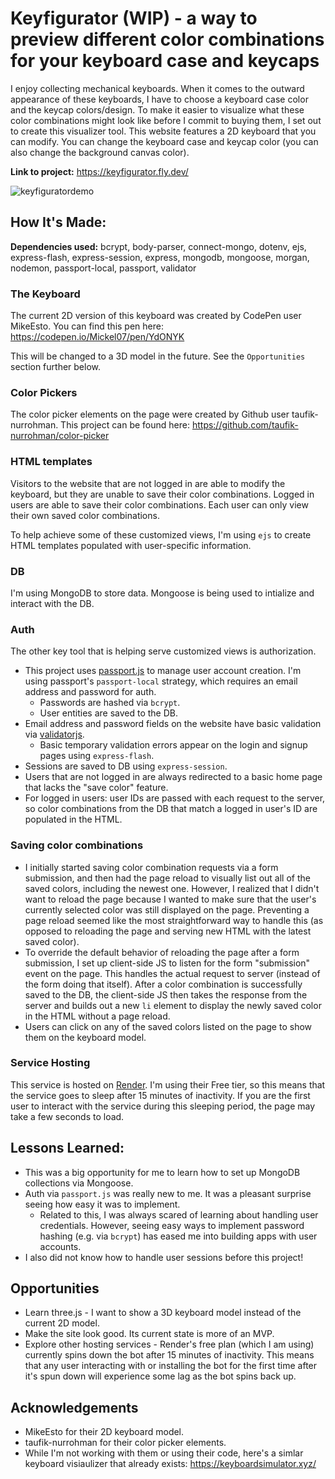 # Keyfigurator (WIP) - a way to preview different color combinations for your keyboard case and keycaps

I enjoy collecting mechanical keyboards. When it comes to the outward appearance of these keyboards, I have to choose a keyboard case color and the keycap colors/design. To make it easier to visualize what these color combinations might look like before I commit to buying them, I set out to create this visualizer tool.  This website features a 2D keyboard that you can modify. You can change the keyboard case and keycap color (you can also change the background canvas color).

**Link to project:** https://keyfigurator.fly.dev/

![keyfiguratordemo](https://user-images.githubusercontent.com/9390013/193426175-bc5fd0f4-3c8b-4b8b-8f42-a6779f87cb5a.gif)


## How It's Made:

**Dependencies used:** bcrypt, body-parser, connect-mongo, dotenv, ejs, express-flash, express-session, express, mongodb, mongoose, morgan, nodemon, passport-local, passport, validator 

### The Keyboard

The current 2D version of this keyboard was created by CodePen user MikeEsto. You can find this pen here: https://codepen.io/Mickel07/pen/YdONYK

This will be changed to a 3D model in the future. See the `Opportunities` section further below.

### Color Pickers

The color picker elements on the page were created by Github user taufik-nurrohman. This project can be found here: https://github.com/taufik-nurrohman/color-picker

### HTML templates

Visitors to the website that are not logged in are able to modify the keyboard, but they are unable to save their color combinations. Logged in users are able to save their color combinations. Each user can only view their own saved color combinations. 

To help achieve some of these customized views, I'm using `ejs` to create HTML templates populated with user-specific information.

### DB

I'm using MongoDB to store data. Mongoose is being used to intialize and interact with the DB.

### Auth

The other key tool that is helping serve customized views is authorization.

* This project uses [passport.js](https://www.passportjs.org/packages/passport-local/) to manage user account creation. I'm using passport's `passport-local` strategy, which requires an email address and password for auth. 
  * Passwords are hashed via `bcrypt`.
  * User entities are saved to the DB.
* Email address and password fields on the website have basic validation via [validatorjs](https://github.com/validatorjs/validator.js).
  * Basic temporary validation errors appear on the login and signup pages using `express-flash`.
* Sessions are saved to DB using `express-session`.
* Users that are not logged in are always redirected to a basic home page that lacks the "save color" feature.
* For logged in users: user IDs are passed with each request to the server, so color combinations from the DB that match a logged in user's ID are populated in the HTML.

### Saving color combinations

 * I initially started saving color combination requests via a form submission, and then had the page reload to visually list out all of the saved colors, including the newest one. However, I realized that I didn't want to reload the page because I wanted to make sure that the user's currently selected color was still displayed on the page. Preventing a page reload seemed like the most straightforward way to handle this (as opposed to reloading the page and serving new HTML with the latest saved color).
* To override the default behavior of reloading the page after a form submission, I set up client-side JS to listen for the form "submission" event on the page. This handles the actual request to server (instead of the form doing that itself). After a color combination is successfully saved to the DB, the client-side JS then takes the response from the server and builds out a new `li` element to display the newly saved color in the HTML without a page reload.
* Users can click on any of the saved colors listed on the page to show them on the keyboard model.

### Service Hosting

This service is hosted on [Render](https://render.com/). I'm using their Free tier, so this means that the service goes to sleep after 15 minutes of inactivity. If you are the first user to interact with the service during this sleeping period, the page may take a few seconds to load.

## Lessons Learned:

* This was a big opportunity for me to learn how to set up MongoDB collections via Mongoose.
* Auth via `passport.js` was really new to me. It was a pleasant surprise seeing how easy it was to implement.
  * Related to this, I was always scared of learning about handling user credentials. However, seeing easy ways to implement password hashing (e.g. via `bcrypt`) has eased me into building apps with user accounts.
* I also did not know how to handle user sessions before this project! 

## Opportunities

* Learn three.js - I want to show a 3D keyboard model instead of the current 2D model.
* Make the site look good. Its current state is more of an MVP. 
* Explore other hosting services - Render's free plan (which I am using) currently spins down the bot after 15 minutes of inactivity. This means that any user interacting with or installing the bot for the first time after it's spun down will experience some lag as the bot spins back up.

## Acknowledgements

* MikeEsto for their 2D keyboard model.
* taufik-nurrohman for their color picker elements.
* While I'm not working with them or using their code, here's a simlar keyboard visiaulizer that already exists: https://keyboardsimulator.xyz/
